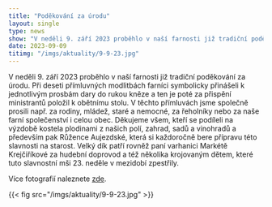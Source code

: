 ```yaml
---
title: "Poděkování za úrodu"
layout: single
type: news
show: "V neděli 9. září 2023 proběhlo v naší farnosti již tradiční poděkování za úrodu."
date: 2023-09-09
titimg: "/imgs/aktuality/9-9-23.jpg"
---
```


V neděli 9. září 2023 proběhlo v naší farnosti již tradiční poděkování za úrodu. Při deseti přímluvných modlitbách farníci symbolicky přinášeli k jednotlivým prosbám dary do rukou kněze a ten je poté za přispění ministrantů položil k obětnímu stolu. V těchto přímluvách jsme společně prosili např. za rodiny, mládež, staré a nemocné, za řeholníky nebo za naše farní společenství i celou obec. Děkujeme všem, kteří se podíleli na výzdobě kostela plodinami z našich polí, zahrad, sadů a vinohradů a především pak Růžence Aujezdské, která si každoročně bere přípravu této slavnosti na starost. Velký dík patří rovněž paní varhanici Markétě Krejčiříkové za hudební doprovod a též několika krojovaným dětem, které tuto slavnostní mši 23. neděle v mezidobí zpestřily.

Více fotografií naleznete [zde](/galerie/poděkování-za-úrodu-2023).

{{< fig src="/imgs/aktuality/9-9-23.jpg" >}}
